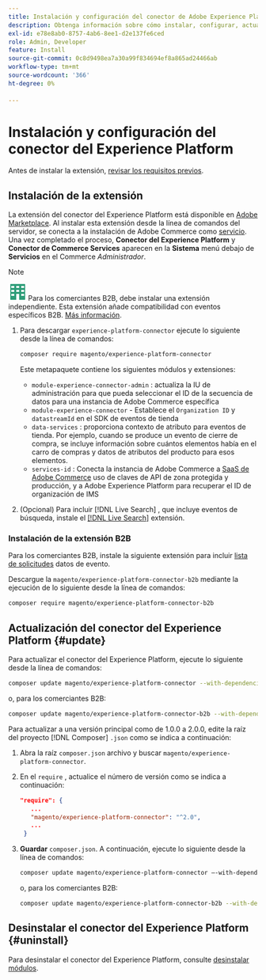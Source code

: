 ```yaml
---
title: Instalación y configuración del conector de Adobe Experience Platform desde Adobe Commerce
description: Obtenga información sobre cómo instalar, configurar, actualizar y desinstalar el conector de Adobe Experience Platform desde Adobe Commerce.
exl-id: e78e8ab0-8757-4ab6-8ee1-d2e137fe6ced
role: Admin, Developer
feature: Install
source-git-commit: 0c8d9498ea7a30a99f834694ef8a865ad24466ab
workflow-type: tm+mt
source-wordcount: '366'
ht-degree: 0%

---
```


# Instalación y configuración del conector del Experience Platform

Antes de instalar la extensión, [revisar los requisitos previos](overview.md#prereqs).

## Instalación de la extensión

La extensión del conector del Experience Platform está disponible en [Adobe Marketplace](https://commercemarketplace.adobe.com/magento-experience-platform-connector.html). Al instalar esta extensión desde la línea de comandos del servidor, se conecta a la instalación de Adobe Commerce como [servicio](../landing/saas.md). Una vez completado el proceso, **Conector del Experience Platform** y **Conector de Commerce Services** aparecen en la **Sistema** menú debajo de **Servicios** en el Commerce _Administrador_.

>[!NOTE]
>
>![B2B para Adobe Commerce](../assets/b2b.svg) Para los comerciantes B2B, debe instalar una extensión independiente. Esta extensión añade compatibilidad con eventos específicos B2B. [Más información](#install-the-b2b-extension).


1. Para descargar `experience-platform-connector` ejecute lo siguiente desde la línea de comandos:

   ```bash
   composer require magento/experience-platform-connector
   ```

   Este metapaquete contiene los siguientes módulos y extensiones:

   * `module-experience-connector-admin` : actualiza la IU de administración para que pueda seleccionar el ID de la secuencia de datos para una instancia de Adobe Commerce específica
   * `module-experience-connector` - Establece el `Organization ID` y `datastreamId` en el SDK de eventos de tienda
   * `data-services` : proporciona contexto de atributo para eventos de tienda. Por ejemplo, cuando se produce un evento de cierre de compra, se incluye información sobre cuántos elementos había en el carro de compras y datos de atributos del producto para esos elementos.
   * `services-id` : Conecta la instancia de Adobe Commerce a [SaaS de Adobe Commerce](../landing/saas.md) uso de claves de API de zona protegida y producción, y a Adobe Experience Platform para recuperar el ID de organización de IMS

1. (Opcional) Para incluir [!DNL Live Search] , que incluye eventos de búsqueda, instale el [[!DNL Live Search]](../live-search/install.md) extensión.

### Instalación de la extensión B2B

Para los comerciantes B2B, instale la siguiente extensión para incluir [lista de solicitudes](events.md#b2b-events) datos de evento.

Descargue la `magento/experience-platform-connector-b2b` mediante la ejecución de lo siguiente desde la línea de comandos:

```bash
composer require magento/experience-platform-connector-b2b
```

## Actualización del conector del Experience Platform {#update}

Para actualizar el conector del Experience Platform, ejecute lo siguiente desde la línea de comandos:

```bash
composer update magento/experience-platform-connector --with-dependencies
```

o, para los comerciantes B2B:

```bash
composer update magento/experience-platform-connector-b2b --with-dependencies
```

Para actualizar a una versión principal como de 1.0.0 a 2.0.0, edite la raíz del proyecto [!DNL Composer] `.json` como se indica a continuación:

1. Abra la raíz `composer.json` archivo y buscar `magento/experience-platform-connector`.

1. En el `require` , actualice el número de versión como se indica a continuación:

   ```json
   "require": {
      ...
      "magento/experience-platform-connector": "^2.0",
      ...
    }
   ```

1. **Guardar** `composer.json`. A continuación, ejecute lo siguiente desde la línea de comandos:

   ```bash
   composer update magento/experience-platform-connector –-with-dependencies
   ```

   o, para los comerciantes B2B:

   ```bash
   composer update magento/experience-platform-connector-b2b --with-dependencies
   ```

## Desinstalar el conector del Experience Platform {#uninstall}

Para desinstalar el conector del Experience Platform, consulte [desinstalar módulos](https://experienceleague.adobe.com/docs/commerce-operations/installation-guide/tutorials/uninstall-modules.html).
